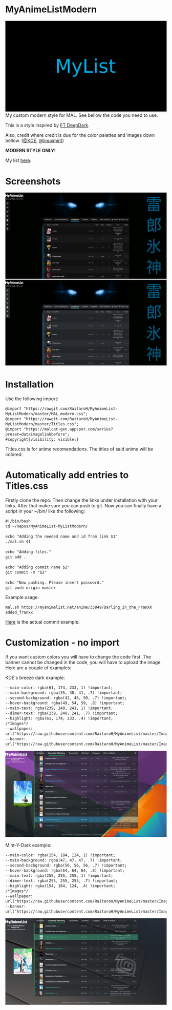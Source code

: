 # MyAnimeListModern
![alt tag](https://raw.githubusercontent.com/RaitaroH/MyAnimeList/master/Images/MyList%20-%20DeepDark.png)
My custom modern style for MAL. See bellow the code you need to use.

This is a style inspired by [FT DeepDark](https://addons.mozilla.org/en-US/firefox/addon/ft-deepdark/?src=search).

Also, credit where credit is due for the color palettes and images down bellow. ([@KDE](https://github.com/KDE), [@linuxmint](https://github.com/linuxmint))

<b>MODERN STYLE ONLY!</b>

My list [here](https://myanimelist.net/animelist/RaitaroHikami).

# Screenshots
![alt tag](https://raw.githubusercontent.com/RaitaroH/MyAnimeList-MyListModern/master/Images/DeepDark.png)
![alt tag](https://raw.githubusercontent.com/RaitaroH/MyAnimeList-MyListModern/master/Images/BreezeDark.png)

# Installation
Use the following import:
```
@import "https://rawgit.com/RaitaroH/MyAnimeList-MyListModern/master/MAL_modern.css";
@import "https://rawgit.com/RaitaroH/MyAnimeList-MyListModern/master/Titles.css";
@import "https://malcat-gen.appspot.com/series?preset=dataimagelinkbefore";
#copyright{visibility: visible;}
```

Titles.css is for anime recomandations. The titles of said anime will be colored.

# Automatically add entries to Titles.css
Firstly clone the repo. Then change the links under installation with your links. After that make sure you can push to git. Now you can finally have a script in your ~/bin/ like the following:
```
#!/bin/bash
cd ~/Repos/MyAnimeList-MyListModern/

echo "Adding the needed name and id from link $1"
./mal.sh $1

echo "Adding files."
git add .

echo "Adding commit name $2"
git commit -m "$2"

echo "Now pushing. Please insert password."
git push origin master
```
Example usage:

```
mal.sh https://myanimelist.net/anime/35849/Darling_in_the_FranXX added_franxx
```

[Here](https://github.com/RaitaroH/MyAnimeList-MyListModern/commit/577e107e771bf2aaa077ac158075b3e6ffa2c71d) is the actual commit example.

# Customization - no import
If you want custom colors you will have to change the code first. The banner cannot be changed in the code, you will have to upload the image. Here are a couple of examples:

KDE's breeze dark example:
```
--main-color: rgba(61, 174, 233, 1) !important;
--main-background: rgba(35, 38, 41, .7) !important;
--second-background: rgba(42, 46, 50, .7) !important;
--hover-background: rgba(49, 54, 59, .8) !important;
--main-text: rgba(239, 240, 241, 1) !important;
--dimer-text: rgba(239, 240, 241, .7) !important;
--highlight: rgba(61, 174, 233, .4) !important;
/*Images*/
--wallpaper: url("https://raw.githubusercontent.com/RaitaroH/MyAnimeList/master/Images/KDE_Wallpaper.png");
--banner: url("https://raw.githubusercontent.com/RaitaroH/MyAnimeList/master/Images/KDE_Banner.png");
```
![alt-tag](https://raw.githubusercontent.com/RaitaroH/MyAnimeList-MyListModern/master/Images/Breeze.png)

Mint-Y-Dark example:
```
--main-color: rgba(154, 184, 124, 1) !important;
--main-background: rgba(47, 47, 47, .7) !important;
--second-background: rgba(56, 56, 56, .7) !important;
--hover-background: rgba(64, 64, 64, .8) !important;
--main-text: rgba(255, 255, 255, 1) !important;
--dimer-text: rgba(255, 255, 255, .7) !important;
--highlight: rgba(154, 184, 124, .4) !important;
/*Images*/
--wallpaper: url("https://raw.githubusercontent.com/RaitaroH/MyAnimeList/master/Images/LM_Wallpaper2.png");
--banner: url("https://raw.githubusercontent.com/RaitaroH/MyAnimeList/master/Images/LM_Banner.png");
```
![alt-tag](https://raw.githubusercontent.com/RaitaroH/MyAnimeList-MyListModern/master/Images/Mint.png)
